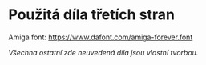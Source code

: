# Použitá díla třetích stran

Amiga font: https://www.dafont.com/amiga-forever.font

*Všechna ostatní zde neuvedená díla jsou vlastní tvorbou.*
